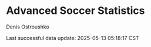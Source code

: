 # Advanced Soccer Statistics
Denis Ostroushko

<!-- gfm -->

Last successful data update: 2025-05-13 05:18:17 CST
